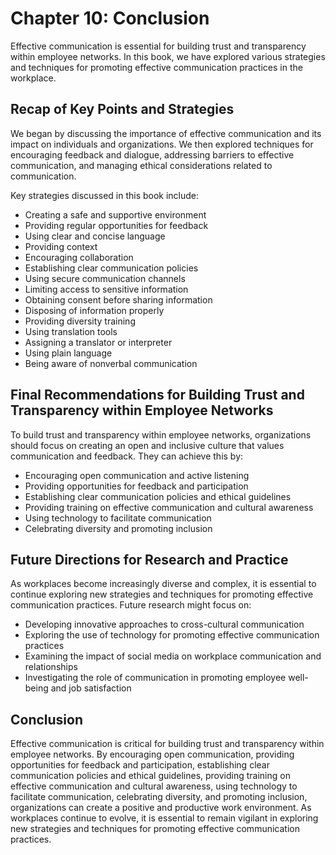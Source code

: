 Chapter 10: Conclusion
======================

Effective communication is essential for building trust and transparency within employee networks. In this book, we have explored various strategies and techniques for promoting effective communication practices in the workplace.

Recap of Key Points and Strategies
----------------------------------

We began by discussing the importance of effective communication and its impact on individuals and organizations. We then explored techniques for encouraging feedback and dialogue, addressing barriers to effective communication, and managing ethical considerations related to communication.

Key strategies discussed in this book include:

* Creating a safe and supportive environment
* Providing regular opportunities for feedback
* Using clear and concise language
* Providing context
* Encouraging collaboration
* Establishing clear communication policies
* Using secure communication channels
* Limiting access to sensitive information
* Obtaining consent before sharing information
* Disposing of information properly
* Providing diversity training
* Using translation tools
* Assigning a translator or interpreter
* Using plain language
* Being aware of nonverbal communication

Final Recommendations for Building Trust and Transparency within Employee Networks
----------------------------------------------------------------------------------

To build trust and transparency within employee networks, organizations should focus on creating an open and inclusive culture that values communication and feedback. They can achieve this by:

* Encouraging open communication and active listening
* Providing opportunities for feedback and participation
* Establishing clear communication policies and ethical guidelines
* Providing training on effective communication and cultural awareness
* Using technology to facilitate communication
* Celebrating diversity and promoting inclusion

Future Directions for Research and Practice
-------------------------------------------

As workplaces become increasingly diverse and complex, it is essential to continue exploring new strategies and techniques for promoting effective communication practices. Future research might focus on:

* Developing innovative approaches to cross-cultural communication
* Exploring the use of technology for promoting effective communication practices
* Examining the impact of social media on workplace communication and relationships
* Investigating the role of communication in promoting employee well-being and job satisfaction

Conclusion
----------

Effective communication is critical for building trust and transparency within employee networks. By encouraging open communication, providing opportunities for feedback and participation, establishing clear communication policies and ethical guidelines, providing training on effective communication and cultural awareness, using technology to facilitate communication, celebrating diversity, and promoting inclusion, organizations can create a positive and productive work environment. As workplaces continue to evolve, it is essential to remain vigilant in exploring new strategies and techniques for promoting effective communication practices.
